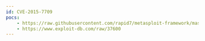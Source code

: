 ```yaml
---
id: CVE-2015-7709
pocs:
    - https://raw.githubusercontent.com/rapid7/metasploit-framework/master/modules/exploits/multi/misc/arkeia_agent_exec.rb
    - https://www.exploit-db.com/raw/37600
---
```

